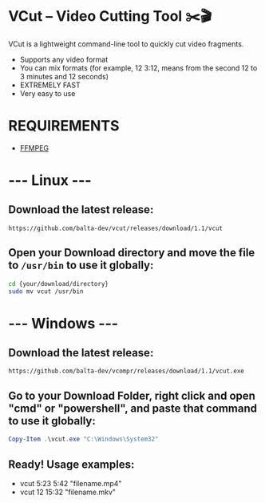 # VCut – Video Cutting Tool ✂️🎬

VCut is a lightweight command-line tool to quickly cut video fragments.
* Supports any video format
* You can mix formats (for example, 12 3:12, means from the second 12 to 3 minutes and 12 seconds)
* EXTREMELY FAST
* Very easy to use

# REQUIREMENTS
* [FFMPEG](https://ffmpeg.org/download.html)

# --- Linux ---

## Download the latest release:
``` https://github.com/balta-dev/vcut/releases/download/1.1/vcut ```

## Open your Download directory and move the file to ```/usr/bin``` to use it globally:
```bash
cd {your/download/directory}
sudo mv vcut /usr/bin 
```

# --- Windows ---

## Download the latest release:
``` https://github.com/balta-dev/vcompr/releases/download/1.1/vcut.exe ```

## Go to your Download Folder, right click and open "cmd" or "powershell", and paste that command to use it globally:
```powershell
Copy-Item .\vcut.exe "C:\Windows\System32"
```

## Ready! Usage examples:
* vcut 5:23 5:42 "filename.mp4"
* vcut 12 15:32 "filename.mkv"
